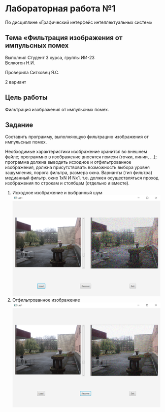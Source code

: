 # Лабораторная работа №1
 По дисциплине «Графический интерфейс интеллектуальных систем»

## Тема «Фильтрация изображения от импульсных помех

Выполнил
Студент 3 курса, группы ИИ-23  
Волкогон Н.И.

Проверила
Ситковец Я.С.

2 вариант

## Цель работы

Фильтрация изображения от импульсных помех.

## Задание

Составить программу, выполняющую фильтрацию изображения от импульсных помех.

Необходимые характеристики
изображение хранится во внешнем файле;
программно в изображение вносятся помехи (точки, линии, ...);
программа должна выводить исходное и отфильтрованное изображения, должна присутствовать возможность выбора уровня зашумления, порога фильтра, размера окна.
Варианты (тип фильтра)
медианный фильтр. окно 1хN И Nx1. т.е. должен осуществляться проход изображения по строкам и столбцам (отдельно и вместе).

1. Исходное изображение и выбранный шум
![Исходное изображение](images/image1.png)
2. Отфильтрованное изображение
![Отфильтрованное изображение](images/image2.png)

